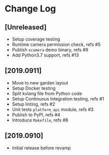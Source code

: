 # Change Log

## [Unreleased]

  - Setup coverage testing
  - Runtime camera permission check, refs #5
  - Publish `xcamera` demo binary, refs #9
  - Add Python3.7 support, refs #13

## [2019.0911]

  - Move to new garden layout
  - Setup Docker testing
  - Split kvlang file from Python code
  - Setup Continuous Integration testing, refs #1
  - Setup linting, refs #2
  - Unit tests `platform_api` module, refs #3
  - Publish to PyPI, refs #4
  - Introduce `Makefile`, refs #8

## [2019.0910]

  - Initial release before revamp
